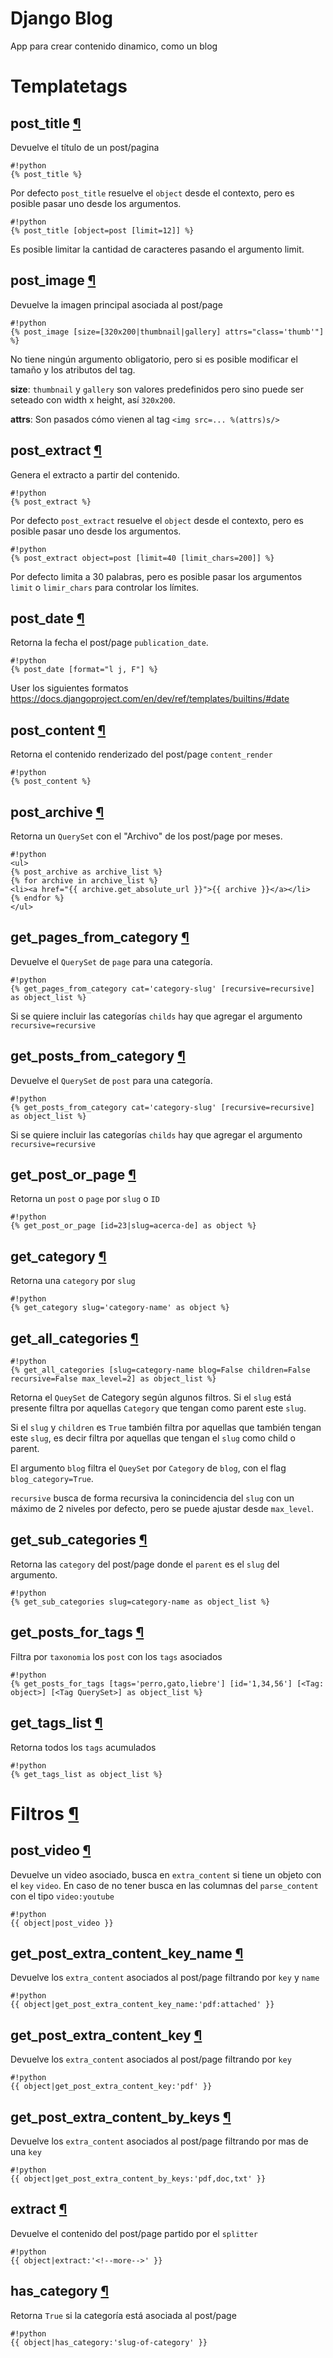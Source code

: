Django Blog
===========

App para crear contenido dinamico, como un blog


# Templatetags

## post_title [¶](djblog#markdown-header-post_title)
Devuelve el título de un post/pagina

```
#!python
{% post_title %}
```

Por defecto ```post_title``` resuelve el ```object``` desde el contexto, pero es posible pasar uno desde los argumentos.

```
#!python
{% post_title [object=post [limit=12]] %}
```

Es posible limitar la cantidad de caracteres pasando el argumento limit.


## post_image [¶](djblog#markdown-header-post_image)
Devuelve la imagen principal asociada al post/page

```
#!python
{% post_image [size=[320x200|thumbnail|gallery] attrs="class='thumb'"] %}
```

No tiene ningún argumento obligatorio, pero si es posible modificar el tamaño y los atributos del tag.

**size**: ```thumbnail``` y ```gallery``` son valores predefinidos pero sino puede ser seteado con width x height, así ```320x200```.

**attrs**: Son pasados cómo vienen al tag ```<img src=... %(attrs)s/>```


## post_extract [¶](djblog#markdown-header-post_extract)
Genera el extracto a partir del contenido.

```
#!python
{% post_extract %}
```

Por defecto ```post_extract``` resuelve el ```object``` desde el contexto, pero es posible pasar uno desde los argumentos.

```
#!python
{% post_extract object=post [limit=40 [limit_chars=200]] %}
```

Por defecto limita a 30 palabras, pero es posible pasar los argumentos ```limit``` o ```limir_chars``` para controlar los límites.


## post_date [¶](djblog#markdown-header-post_date)
Retorna la fecha el post/page ```publication_date```.

```
#!python
{% post_date [format="l j, F"] %}
```

User los siguientes formatos https://docs.djangoproject.com/en/dev/ref/templates/builtins/#date


## post_content [¶](djblog#markdown-header-post_content)
Retorna el contenido renderizado del post/page ```content_render```

```
#!python
{% post_content %}
```


## post_archive [¶](djblog#markdown-header-post_archive)
Retorna un ```QuerySet``` con el "Archivo" de los post/page por meses.

```
#!python
<ul>
{% post_archive as archive_list %}
{% for archive in archive_list %}
<li><a href="{{ archive.get_absolute_url }}">{{ archive }}</a></li>
{% endfor %}
</ul>
```


## get_pages_from_category [¶](djblog#markdown-header-get_pages_from_category)
Devuelve el ```QuerySet``` de ```page``` para una categoría.

```
#!python
{% get_pages_from_category cat='category-slug' [recursive=recursive] as object_list %}
```

Si se quiere incluir las categorías ```childs``` hay que agregar el argumento ```recursive=recursive```


## get_posts_from_category [¶](djblog#markdown-header-get_posts_from_category)
Devuelve el ```QuerySet``` de ```post``` para una categoría.

```
#!python
{% get_posts_from_category cat='category-slug' [recursive=recursive] as object_list %}
```

Si se quiere incluir las categorías ```childs``` hay que agregar el argumento ```recursive=recursive```


## get_post_or_page [¶](djblog#markdown-header-get_post_or_page)
Retorna un ```post``` o ```page``` por ```slug``` o ```ID```

```
#!python
{% get_post_or_page [id=23|slug=acerca-de] as object %}
```


## get_category [¶](djblog#markdown-header-get_category)
Retorna una ```category``` por ```slug```

```
#!python
{% get_category slug='category-name' as object %}
```

## get_all_categories [¶](markdown-header-get_all_categories)

```
#!python
{% get_all_categories [slug=category-name blog=False children=False recursive=False max_level=2] as object_list %}
```

Retorna el `QueySet` de Category según algunos filtros.
Si el `slug` está presente filtra por aquellas `Category` que tengan como
parent este `slug`.

Si el `slug` y `children` es `True` también filtra por aquellas que también
tengan este `slug`, es decir filtra por aquellas que tengan el `slug` como 
child o parent.

El argumento `blog` filtra el `QueySet` por `Category` de `blog`, con el 
flag `blog_category=True`.

`recursive` busca de forma recursiva la conincidencia del `slug` con un máximo
de 2 niveles por defecto, pero se puede ajustar desde `max_level`.


## get_sub_categories [¶](djblog#markdown-header-get_sub_categories)
Retorna las ```category``` del post/page donde el ```parent``` es el ```slug``` del argumento.

```
#!python
{% get_sub_categories slug=category-name as object_list %}
```

## get_posts_for_tags [¶](djblog#markdown-header-get_posts_for_tags)
Filtra por `taxonomia` los `post` con los `tags` asociados

```
#!python
{% get_posts_for_tags [tags='perro,gato,liebre'] [id='1,34,56'] [<Tag: object>] [<Tag QuerySet>] as object_list %}
```


## get_tags_list [¶](djblog#markdown-header-get_tags_list)
Retorna todos los `tags` acumulados

```
#!python
{% get_tags_list as object_list %}
```


# Filtros [¶](djblog#markdown-header-filtros)

## post_video [¶](djblog#markdown-header-post_video)
Devuelve un video asociado, busca en ```extra_content``` si tiene un objeto con el ```key``` ```video```.
En caso de no tener busca en las columnas del ```parse_content``` con el tipo ```video:youtube```

```
#!python
{{ object|post_video }}
```

## get_post_extra_content_key_name [¶](djblog#markdown-header-get_post_extra_content_key_name)
Devuelve los ```extra_content``` asociados al post/page filtrando por ```key``` y ```name```

```
#!python
{{ object|get_post_extra_content_key_name:'pdf:attached' }}
```


## get_post_extra_content_key [¶](djblog#markdown-header-get_post_extra_content_key)
Devuelve los ```extra_content``` asociados al post/page filtrando por ```key```

```
#!python
{{ object|get_post_extra_content_key:'pdf' }}
```


## get_post_extra_content_by_keys [¶](djblog#markdown-header-get_post_extra_content_by_keys)
Devuelve los ```extra_content``` asociados al post/page filtrando por mas de una ```key```

```
#!python
{{ object|get_post_extra_content_by_keys:'pdf,doc,txt' }}
```


## extract [¶](djblog#markdown-header-extract)
Devuelve el contenido del post/page partido por el ```splitter```

```
#!python
{{ object|extract:'<!--more-->' }}
```


## has_category [¶](djblog#markdown-header-has_category)
Retorna ```True``` si la categoría está asociada al post/page

```
#!python
{{ object|has_category:'slug-of-category' }}
```
